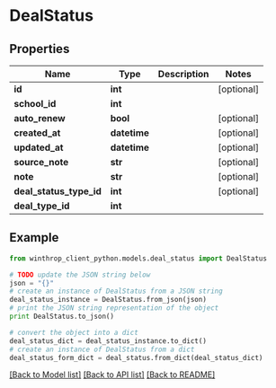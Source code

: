 # DealStatus


## Properties

Name | Type | Description | Notes
------------ | ------------- | ------------- | -------------
**id** | **int** |  | [optional] 
**school_id** | **int** |  | 
**auto_renew** | **bool** |  | [optional] 
**created_at** | **datetime** |  | [optional] 
**updated_at** | **datetime** |  | [optional] 
**source_note** | **str** |  | [optional] 
**note** | **str** |  | [optional] 
**deal_status_type_id** | **int** |  | [optional] 
**deal_type_id** | **int** |  | 

## Example

```python
from winthrop_client_python.models.deal_status import DealStatus

# TODO update the JSON string below
json = "{}"
# create an instance of DealStatus from a JSON string
deal_status_instance = DealStatus.from_json(json)
# print the JSON string representation of the object
print DealStatus.to_json()

# convert the object into a dict
deal_status_dict = deal_status_instance.to_dict()
# create an instance of DealStatus from a dict
deal_status_form_dict = deal_status.from_dict(deal_status_dict)
```
[[Back to Model list]](../README.md#documentation-for-models) [[Back to API list]](../README.md#documentation-for-api-endpoints) [[Back to README]](../README.md)


